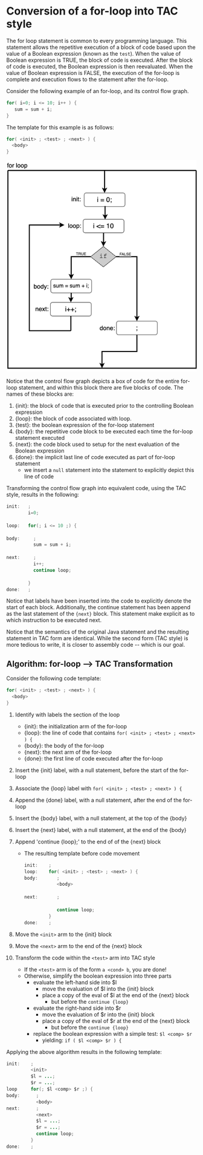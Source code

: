 # Conversion of a for-loop into TAC style

The for loop statement is common to every programming language. This statement allows the repetitive execution of a block of code based upon the value of a Boolean expression (known as the `test`). When the value of Boolean expression is TRUE, the block of code is executed. After the block of code is executed, the Boolean expression is then reevaluated.  When the value of Boolean expression is FALSE, the execution of the for-loop is complete and execution flows to the statement after the for-loop.


Consider the following example of an for-loop, and its control flow graph.

   ```java
   for( i=0; i <= 10; i++ ) {
      sum = sum + i;
   }
   ```

The template for this example is as follows:

  ```java
  for( <init> ; <test> ; <next> ) {
    <body>
  }
  ```

![Control Flow Graph for a for-loop statement](for-loop.png)

Notice that the control flow graph depicts a box of code for the entire for-loop statement, and within this block there are five blocks of code. The names of these blocks are:

  1. {init}: the block of code that is executed prior to the controlling Boolean expression
  1. {loop}: the block of code associated with loop.
  1. {test}: the boolean expression of the for-loop statement
  1. {body}: the repetitive code block to be executed each time the for-loop statement executed
  1. {next}: the code block used to setup for the next evaluation of the Boolean expression
  1. {done}: the implicit last line of code executed as part of for-loop statement
     * we insert a `null` statement into the statement to explicitly depict this line of code


Transforming the control flow graph into equivalent code, using the TAC style, results in the following:

  ```java tac
  init:   ;
          i=0;

  loop:   for(; i <= 10 ;) {

  body:     ;
            sum = sum + i;

  next:     ;
            i++;
            continue loop;

          }
  done:   ; 
  ```

Notice that labels have been inserted into the code to explicitly denote the start of each block.  Additionally, the continue statement has been append as the last statement of the `{next}` block.  This statement make explicit as to which instruction to be executed next.

Notice that the semantics of the original Java statement and the resulting statement in TAC form are identical.  While the second form (TAC style) is more tedious to write, it is closer to assembly code -- which is our goal.




## Algorithm: for-loop --> TAC Transformation 

Consider the following code template:

  ```java
  for( <init> ; <test> ; <next> ) {
    <body>
  }
  ```

  1. Identify with labels the section of the loop
     - {init}: the initialization arm of the for-loop
     - {loop}: the line of code that contains
       `for( <init> ; <test> ; <next> ) {`
     - {body}: the body of the for-loop
     - {next}: the next arm of the for-loop
     - {done}: the first line of code executed after the for-loop

  1. Insert the {init} label, with a null statement, before the start of the for-loop
  1. Associate the {loop} label with `for( <init> ; <test> ; <next> ) {`
  1. Append the {done} label, with a null statement, after the end of the for-loop

  1. Insert the {body} label, with a null statement, at the top of the {body}
  1. Insert the {next} label, with a null statement, at the end of the {body}
  1. Append 'continue {loop};' to the end of of the {next} block

     * The resulting template before code movement

       ```java tac
       init:    ;
       loop:    for( <init> ; <test> ; <next> ) {
       body:       ;
                   <body>

       next:       ;

                   continue loop;
                }
       done:    ;
       ```

  1. Move the `<init>` arm to the {init} block

  1. Move the `<next>` arm to the end of the {next} block

  1. Transform the code within the `<test>` arm into TAC style
     * If the `<test>` arm is of the form `a <cond> b`, you are done!
     * Otherwise, simplify the boolean expression into three parts
       - evaluate the left-hand side into $l
         - move the evaluation of $l into the {init} block
         - place a copy of the eval of $l at the end of the {next} block
           * but before the `continue {loop}`
       - evaluate the right-hand side into $r
         - move the evaluation of $r into the {init} block
         - place a copy of the eval of $r at the end of the {next} block
           * but before the `continue {loop}`
       - replace the boolean expression with a simple test: `$l <comp> $r`
         - yielding:  `if ( $l <comp> $r ) {`

Applying the above algorithm results in the following template:

  ```java tac
  init:    ;
           <init>
           $l = ...;
           $r = ...;
  loop     for(; $l <comp> $r ;) {
  body:      ;
             <body>
  next:      ;
             <next>
             $l = ...;
             $r = ...;
             continue loop;
           }
  done:    ;
  ```

[^opt]: Only the {loop} and {done} labels are required.
